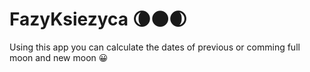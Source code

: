 # FazyKsiezyca 🌘🌑🌒

Using this app you can calculate the dates of previous or comming full moon and new moon 😀
